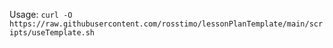 Usage:
`curl -O https://raw.githubusercontent.com/rosstimo/lessonPlanTemplate/main/scripts/useTemplate.sh`

